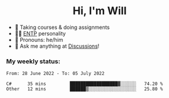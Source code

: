 <h1 align="center">Hi, I'm Will</h1>


-   :seedling: Taking courses & doing assignments
-   :man_scientist: [ENTP](https://www.16personalities.com/entp-personality) personality
-   :man: Pronouns: he/him
-   :thought_balloon: Ask me anything at [Discussions](https://github.com/willjoje/willjoje/discussions/new)!

### My weekly status:
<!--START_SECTION:waka-->

```text
From: 28 June 2022 - To: 05 July 2022

C#      35 mins         ██████████████████▓░░░░░░   74.20 %
Other   12 mins         ██████▒░░░░░░░░░░░░░░░░░░   25.80 %
```

<!--END_SECTION:waka-->
